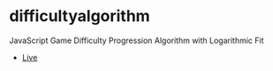 # difficultyalgorithm
JavaScript Game Difficulty Progression Algorithm with Logarithmic Fit
- [Live](https://bacionejs.github.io/difficultyalgorithm)
